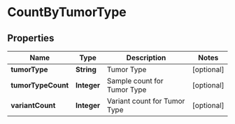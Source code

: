 

# CountByTumorType


## Properties

| Name | Type | Description | Notes |
|------------ | ------------- | ------------- | -------------|
|**tumorType** | **String** | Tumor Type |  [optional] |
|**tumorTypeCount** | **Integer** | Sample count for Tumor Type |  [optional] |
|**variantCount** | **Integer** | Variant count for Tumor Type |  [optional] |



